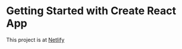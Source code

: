 # Getting Started with Create React App

This project is at [Netlify](https://idyllic-monstera-902fb8.netlify.app/)
